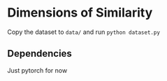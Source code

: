 # Dimensions of Similarity

Copy the dataset to `data/` and run `python dataset.py`


## Dependencies
Just pytorch for now
